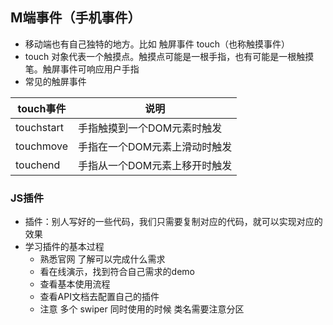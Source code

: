 ## M端事件（手机事件）

+ 移动端也有自己独特的地方。比如 触屏事件 touch（也称触摸事件） 
+ touch 对象代表一个触摸点。触摸点可能是一根手指，也有可能是一根触摸笔。触屏事件可响应用户手指
+ 常见的触屏事件

| touch事件  | 说明                          |
| ---------- | ----------------------------- |
| touchstart | 手指触摸到一个DOM元素时触发   |
| touchmove  | 手指在一个DOM元素上滑动时触发 |
| touchend   | 手指从一个DOM元素上移开时触发 |



### JS插件

+ 插件：别人写好的一些代码，我们只需要复制对应的代码，就可以实现对应的效果
+ 学习插件的基本过程
  + 熟悉官网 了解可以完成什么需求
  + 看在线演示，找到符合自己需求的demo
  + 查看基本使用流程
  + 查看API文档去配置自己的插件
  + 注意 多个 swiper 同时使用的时候 类名需要注意分区